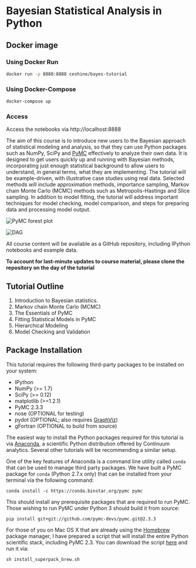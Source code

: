 # Bayesian Statistical Analysis in Python

## Docker image

### Using Docker Run
``` bash
docker run -p 8888:8888 ceshine/bayes-tutorial
```

### Using Docker-Compose
``` bash
docker-compose up
```

### Access
Access the notebooks via http://localhost:8888

The aim of this course is to introduce new users to the Bayesian approach of statistical modeling and analysis, so that they can use Python packages such as NumPy, SciPy and [PyMC](https://github.com/pymc-devs/pymc) effectively to analyze their own data. It is designed to get users quickly up and running with Bayesian methods, incorporating just enough statistical background to allow users to understand, in general terms, what they are implementing. The tutorial will be example-driven, with illustrative case studies using real data. Selected methods will include approximation methods, importance sampling, Markov chain Monte Carlo (MCMC) methods such as Metropolis-Hastings and Slice sampling. In addition to model fitting, the tutorial will address important techniques for model checking, model comparison, and steps for preparing data and processing model output. 

![PyMC forest plot](http://d.pr/i/pqWT+)

![DAG](http://d.pr/i/AHZV+)

All course content will be available as a GitHub repository, including IPython notebooks and example data.

**To account for last-minute updates to course material, please clone the repository on the day of the tutorial**

## Tutorial Outline

1.  Introduction to Bayesian statistics.
2.  Markov chain Monte Carlo (MCMC)
3.  The Essentials of PyMC
4.  Fitting Statistical Models in PyMC
5.  Hierarchical Modeling
6.  Model Checking and Validation

## Package Installation

This tutorial requires the following third-party packages to be installed on your system:

- IPython
- NumPy (>= 1.7)
- SciPy (>= 0.12)
- matplotlib (>=1.2.1)
- PyMC 2.3.3
- nose (OPTIONAL for testing)
- pydot (OPTIONAL; also requires [GraphViz](http://www.graphviz.org))
- gFortran (OPTIONAL to build from source)

The easiest way to install the Python packages required for this tutorial is via [Anaconda](https://store.continuum.io/cshop/anaconda/), a scientific Python distribution offered by Continuum analytics. Several other tutorials will be recommending a similar setup. 

One of the key features of Anaconda is a command line utility called `conda` that can be used to manage third party packages. We have built a PyMC package for `conda` (Python 2.7.x only) that can be installed from your terminal via the following command:

    conda install -c https://conda.binstar.org/pymc pymc

This should install any prerequisite packages that are required to run PyMC. Those wishing to run PyMC under Python 3 should build it from source:

    pip install git+git://github.com/pymc-devs/pymc.git@2.3.3

For those of you on Mac OS X that are already using the [Homebrew](http://brew.sh) package manager, I have prepared a script that will install the entire Python scientific stack, including PyMC 2.3. You can download the script [here](https://gist.github.com/fonnesbeck/7de008b05e670d919b71) and run it via:

    sh install_superpack_brew.sh
